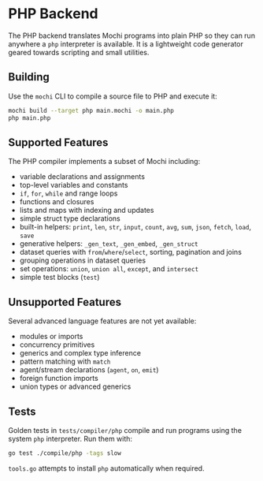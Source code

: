 # PHP Backend

The PHP backend translates Mochi programs into plain PHP so they can run anywhere a `php` interpreter is available. It is a lightweight code generator geared towards scripting and small utilities.

## Building

Use the `mochi` CLI to compile a source file to PHP and execute it:

```bash
mochi build --target php main.mochi -o main.php
php main.php
```

## Supported Features

The PHP compiler implements a subset of Mochi including:

- variable declarations and assignments
- top-level variables and constants
- `if`, `for`, `while` and range loops
- functions and closures
- lists and maps with indexing and updates
- simple struct type declarations
- built-in helpers: `print`, `len`, `str`, `input`, `count`, `avg`, `sum`, `json`, `fetch`, `load`, `save`
- generative helpers: `_gen_text`, `_gen_embed`, `_gen_struct`
- dataset queries with `from`/`where`/`select`, sorting, pagination and joins
- grouping operations in dataset queries
- set operations: `union`, `union all`, `except`, and `intersect`
- simple test blocks (`test`)

## Unsupported Features

Several advanced language features are not yet available:

- modules or imports
- concurrency primitives
- generics and complex type inference
- pattern matching with `match`
- agent/stream declarations (`agent`, `on`, `emit`)
- foreign function imports
- union types or advanced generics

## Tests

Golden tests in `tests/compiler/php` compile and run programs using the system `php` interpreter. Run them with:

```bash
go test ./compile/php -tags slow
```

`tools.go` attempts to install `php` automatically when required.
